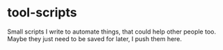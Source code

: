 # tool-scripts
Small scripts I write to automate things, that could help other people too. Maybe they just need to be saved for later, I push them here.
